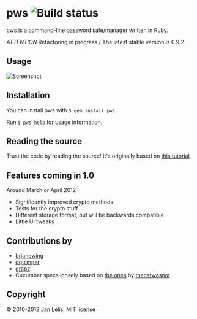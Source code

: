 pws ![Build status](http://travis-ci.org/janlelis/pws.png)
===
pws is a command-line password safe/manager written in Ruby.

*ATTENTION* Refactoring in progress / The latest stable version is 0.9.2

Usage
---
![Screenshot](http://rbjl.net/pws-example.png)

Installation
---
You can install pws with
`$ gem install pws`

Run `$ pws help` for usage information.

Reading the source
---
Trust the code by reading the source! It's originally based on [this tutorial](http://rbjl.net/41-tutorial-build-your-own-password-safe-with-ruby).

Features coming in 1.0
---
Around March or April 2012

* Significantly improved crypto methods
* Tests for the crypto stuff
* Different storage format, but will be backwards compatible
* Little UI tweaks

Contributions by
---
* [brianewing](https://github.com/brianewing/)
* [dquimper](https://github.com/dquimper/)
* [grapz](https://github.com/grapz/)
* Cucumber specs loosely based on [the ones](https://github.com/thecatwasnot/passwordsafe/blob/master/features/) by [thecatwasnot](https://github.com/thecatwasnot/)

Copyright
---

© 2010-2012 Jan Lelis, MIT license
